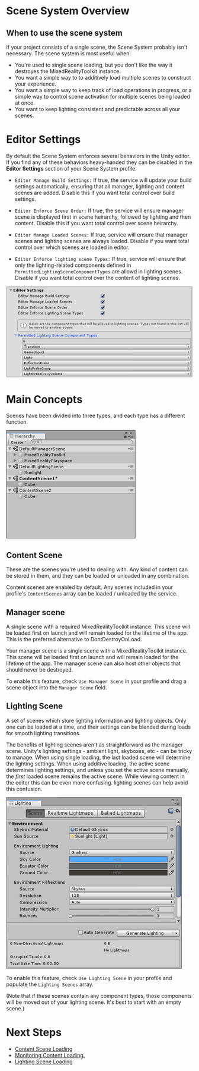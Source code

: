 # Scene System Overview

## When to use the scene system
If your project consists of a single scene, the Scene System probably isn't necessary. The scene system is most useful when:

- You're used to single scene loading, but you don't like the way it destroyes the MixedRealityToolkit instance.
- You want a simple way to to additively load multiple scenes to construct your experience.
- You want a simple way to keep track of load operations in progress, or a simple way to control scene activation for multiple scenes being loaded at once.
- You want to keep lighting consistent and predictable across all your scenes.

# Editor Settings
By default the Scene System enforces several behaviors in the Unity editor. If you find any of these behaviors heavy-handed they can be disabled in the **Editor Settings** section of your Scene System profile.

- `Editor Manage Build Settings:` If true, the service will update your build settings automatically, ensuring that all manager, lighting and content scenes are added. Disable this if you want total control over build settings.

- `Editor Enforce Scene Order:` If true, the service will ensure manager scene is displayed first in scene heirarchy, followed by lighting and then content. Disable this if you want total control over scene heirarchy.

- `Editor Manage Loaded Scenes:` If true, service will ensure that manager scenes and lighting scenes are always loaded. Disable if you want total control over which scenes are loaded in editor.

- `Editor Enforce lighting scene Types:` If true, service will ensure that only the lighting-related components defined in `PermittedLightingSceneComponentTypes` are allowd in lighting scenes. Disable if you want total control over the content of lighting scenes.

![](../Images/SceneSystem/MRTK_SceneSystemProfileEditorSettings.png)

# Main Concepts

Scenes have been divided into three types, and each type has a different function.

![](../Images/SceneSystem/MRTK_SceneSystemEditorSceneHeirarchy.png)

## Content Scene
These are the scenes you're used to dealing with. Any kind of content can be stored in them, and they can be loaded or unloaded in any combination.

Content scenes are enabled by default. Any scenes included in your profile's `ContentScenes` array can be loaded / unloaded by the service.

## Manager scene
A single scene with a required MixedRealityToolkit instance. This scene will be loaded first on launch and will remain loaded for the lifetime of the app. This is the preferred alternative to DontDestroyOnLoad.

Your manager scene is a single scene with a MixedRealityToolkit instance. This scene will be loaded first on launch and will remain loaded for the lifetime of the app. The manager scene can also host other objects that should never be destroyed.

To enable this feature, check `Use Manager Scene` in your profile and drag a scene object into the `Manager Scene` field.

## Lighting Scene
A set of scenes which store lighting information and lighting objects. Only one can be loaded at a time, and their settings can be blended during loads for smooth lighting transitions.

The benefits of lighting scenes aren't as straightforward as the manager scene. Unity's lighting settings - ambient light, skyboxes, etc - can be tricky to manage. When using single loading, the last loaded scene will determine the lighting settings. When using additive loading, the active scene determines lighting settings, and unless you set the active scene manually, the *first* loaded scene remains the active scene. While viewing content in the editor this can be even more confusing. lighting scenes can help avoid this confusion.

![](../Images/SceneSystem/MRTK_SceneSystemLightingSettings.png)

To enable this feature, check `Use Lighting Scene` in your profile and populate the `Lighting Scenes` array.

(Note that if these scenes contain any component types, those components will be moved out of your lighting scene. It's best to start with an empty scene.)

# Next Steps

- [Content Scene Loading](SceneSystemContentLoading.md)
- [Monitoring Content Loading.](SceneSystemLoadProgress.md)
- [Lighting Scene Loading](SceneSystemLightingScenes.md)